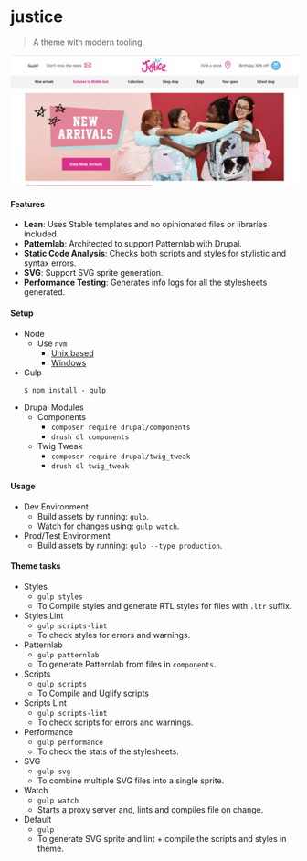 # justice
> A theme with modern tooling.

![justice Screenshot](screenshot.png)

#### Features
- **Lean**: Uses Stable templates and no opinionated files or libraries included.
- **Patternlab**: Architected to support Patternlab with Drupal.
- **Static Code Analysis**: Checks both scripts and styles for stylistic and syntax errors.
- **SVG**: Support SVG sprite generation.
- **Performance Testing**: Generates info logs for all the stylesheets generated.


#### Setup
- Node
  - Use `nvm`
    - [Unix based](https://github.com/creationix/nvm)
    - [Windows](https://github.com/coreybutler/nvm-windows)
- Gulp
  ```
  $ npm install - gulp
  ```
- Drupal Modules
  - Components
    - `composer require drupal/components`
    - `drush dl components`
  - Twig Tweak
    - `composer require drupal/twig_tweak`
    - `drush dl twig_tweak`


#### Usage
- Dev Environment
  - Build assets by running: `gulp`.
  - Watch for changes using: `gulp watch`.
- Prod/Test Environment
  - Build assets by running: `gulp --type production`.


#### Theme tasks
- Styles
  - `gulp styles`
  - To Compile styles and generate RTL styles for files with `.ltr` suffix.
- Styles Lint
  - `gulp scripts-lint`
  - To check styles for errors and warnings.
- Patternlab
  - `gulp patternlab`
  - To generate Patternlab from files in `components`.
- Scripts
  - `gulp scripts`
  - To Compile and Uglify scripts
- Scripts Lint
  - `gulp scripts-lint`
  - To check scripts for errors and warnings.
- Performance
  - `gulp performance`
  - To check the stats of the stylesheets.
- SVG
  - `gulp svg`
  - To combine multiple SVG files into a single sprite.
- Watch
  - `gulp watch`
  - Starts a proxy server and, lints and compiles file on change.
- Default
  - `gulp`
  - To generate SVG sprite and lint + compile the scripts and styles in theme.
